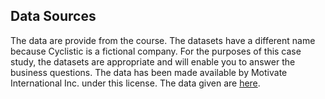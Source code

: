 ## Data Sources
The data are provide from the course. The datasets have a different name because Cyclistic is a fictional company. For the purposes of this case study, the datasets are appropriate and will enable you to answer the business questions. The data has been made available by Motivate International Inc. under this license.
The data given are [here](https://divvy-tripdata.s3.amazonaws.com/index.html). 
